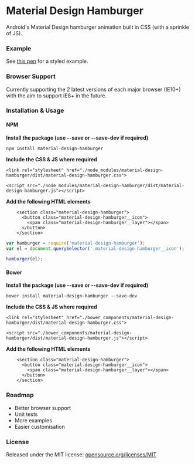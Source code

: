 # Material Design Hamburger

Android's Material Design hamburger animation built in CSS (with a sprinkle of JS).

### Example

See [this pen][1] for a styled example.

### Browser Support

Currently supporting the 2 latest versions of each major browser (IE10+) with the aim to support IE8+ in the future.

### Installation & Usage

#### NPM

__Install the package (use --save or --save-dev if required)__

`npm install material-design-hamburger`

__Include the CSS & JS where required__

`<link rel="stylesheet" href="./node_modules/material-design-hamburger/dist/material-design-hamburger.css">`

`<script src="./node_modules/material-design-hamburger/dist/material-design-hamburger.js"></script>`

__Add the following HTML elements__

	    <section class="material-design-hamburger">
	      <button class="material-design-hamburger__icon">
	        <span class="material-design-hamburger__layer"></span>
	      </button>
	    </section>

```js
var hamburger = require('material-design-hamburger');
var el = document.querySelector('.material-design-hamburger__icon');

hamburger(el);
```

#### Bower

__Install the package (use --save or --save-dev if required)__

`bower install material-design-hamburger --save-dev`

__Include the CSS & JS where required__

`<link rel="stylesheet" href="./bower_components/material-design-hamburger/dist/material-design-hamburger.css">`

`<script src="./bower_components/material-design-hamburger/dist/material-design-hamburger.js"></script>`

__Add the following HTML elements__

	    <section class="material-design-hamburger">
	      <button class="material-design-hamburger__icon">
	        <span class="material-design-hamburger__layer"></span>
	      </button>
	    </section>

### Roadmap

* Better browser support
* Unit tests
* More examples
* Easier customisation

### License

Released under the MIT license: [opensource.org/licenses/MIT][2]

  [1]: http://codepen.io/swirlycheetah/pen/cFtzb
  [2]: http://opensource.org/licenses/MIT
